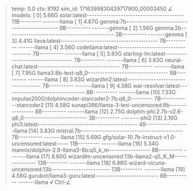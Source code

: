 > temp: 0.0 ctx: 8192 sim_id: 1716399830439717900_00003450
∠ models:
 [ 0] 5.66G solar:latest---------------------------------------- 11B--------- -------llama
 [ 1] 4.67G gemma:7b-------------------------------------------- 9B---------- -------gemma
 [ 2] 1.56G gemma:2b-------------------------------------------- 3B---------- -------gemma
 [ 3] 4.41G llava:latest---------------------------------------- 7B---------- -------llama
 [ 4] 3.56G codellama:latest------------------------------------ 7B---------- -------llama
 [ 5] 3.83G starling-lm:latest---------------------------------- 7B---------- -------llama
 [ 6] 3.83G neural-chat:latest---------------------------------- 7B---------- -------llama
 [ 7] 7.95G llama3:8b-text-q8_0--------------------------------- 8B---------- -------llama
 [ 8] 3.83G wizardlm2:latest------------------------------------ 7B---------- -------llama
 [ 9] 4.58G war-resolver:latest--------------------------------- 8B---------- -------llama
 [10] 7.33G impulse2000/dolphincoder-starcoder2-7b:q8_0--------- 7B---------- --starcoder2
 [11] 4.58G sunapi386/llama-3-lexi-uncensored:8b---------------- 8B---------- -------llama
 [12] 2.75G dolphin-phi:2.7b-v2.6-q8_0-------------------------- 3B---------- --------phi2
 [13] 2.16G phi3:latest----------------------------------------- 4B---------- -------llama
 [14] 3.83G mistral:7b------------------------------------------ 7B---------- -------llama
 [15] 5.69G gfg/solar-10.7b-instruct-v1.0-uncensored:latest----- 11B--------- -------llama
 [16] 5.34G mannix/dolphin-2.9-llama3-8b:q5_k_m----------------- 8B---------- -------llama
 [17] 8.60G wizardlm-uncensored:13b-llama2-q5_K_M--------------- 13B--------- -------llama
 [18] 6.86G wizard-vicuna-uncensored:13b------------------------ 13B--------- -------llama
 [19] 4.58G gurubot/llama3-guru:latest-------------------------- 8B---------- -------llama
√ Ctrl-∠

